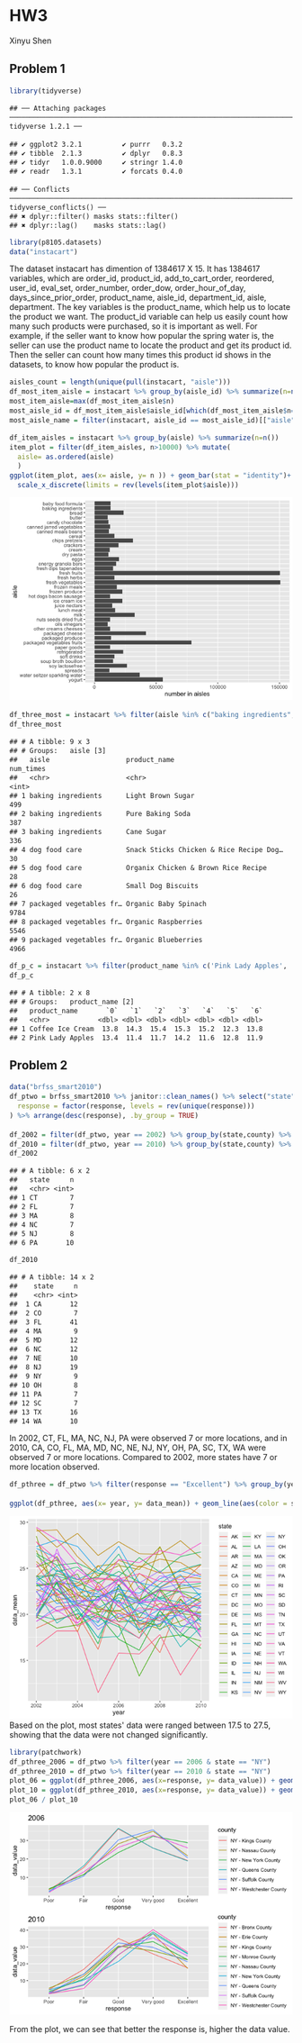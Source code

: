 HW3
================
Xinyu Shen

Problem 1
---------

``` r
library(tidyverse)
```

    ## ── Attaching packages ──────────────────────────────────────────────────────────────────────────── tidyverse 1.2.1 ──

    ## ✔ ggplot2 3.2.1          ✔ purrr   0.3.2     
    ## ✔ tibble  2.1.3          ✔ dplyr   0.8.3     
    ## ✔ tidyr   1.0.0.9000     ✔ stringr 1.4.0     
    ## ✔ readr   1.3.1          ✔ forcats 0.4.0

    ## ── Conflicts ─────────────────────────────────────────────────────────────────────────────── tidyverse_conflicts() ──
    ## ✖ dplyr::filter() masks stats::filter()
    ## ✖ dplyr::lag()    masks stats::lag()

``` r
library(p8105.datasets)
data("instacart")
```

The dataset instacart has dimention of 1384617 X 15. It has 1384617 variables, which are order\_id, product\_id, add\_to\_cart\_order, reordered, user\_id, eval\_set, order\_number, order\_dow, order\_hour\_of\_day, days\_since\_prior\_order, product\_name, aisle\_id, department\_id, aisle, department. The key variables is the product\_name, which help us to locate the product we want. The product\_id variable can help us easily count how many such products were purchased, so it is important as well. For example, if the seller want to know how popular the spring water is, the seller can use the product name to locate the product and get its product id. Then the seller can count how many times this product id shows in the datasets, to know how popular the product is.

``` r
aisles_count = length(unique(pull(instacart, "aisle")))
df_most_item_aisle = instacart %>% group_by(aisle_id) %>% summarize(n=n()) 
most_item_aisle=max(df_most_item_aisle$n)
most_aisle_id = df_most_item_aisle$aisle_id[which(df_most_item_aisle$n==max(most_item_aisle))]
most_aisle_name = filter(instacart, aisle_id == most_aisle_id)[["aisle"]][1]
```

``` r
df_item_aisles = instacart %>% group_by(aisle) %>% summarize(n=n()) 
item_plot = filter(df_item_aisles, n>10000) %>% mutate( 
  aisle= as.ordered(aisle)
  )
ggplot(item_plot, aes(x= aisle, y= n )) + geom_bar(stat = "identity")+ ylab("number in aisles") + coord_flip() +
  scale_x_discrete(limits = rev(levels(item_plot$aisle)))
```

![](p8105_hw3_xs2384_files/figure-markdown_github/unnamed-chunk-3-1.png)

``` r
df_three_most = instacart %>% filter(aisle %in% c("baking ingredients", "dog food care","packaged vegetables fruits")) %>% group_by(aisle, product_name) %>% summarize(num_times=n()) %>% arrange(-num_times, .by_group = TRUE) %>% top_n(3)
df_three_most
```

    ## # A tibble: 9 x 3
    ## # Groups:   aisle [3]
    ##   aisle                   product_name                            num_times
    ##   <chr>                   <chr>                                       <int>
    ## 1 baking ingredients      Light Brown Sugar                             499
    ## 2 baking ingredients      Pure Baking Soda                              387
    ## 3 baking ingredients      Cane Sugar                                    336
    ## 4 dog food care           Snack Sticks Chicken & Rice Recipe Dog…        30
    ## 5 dog food care           Organix Chicken & Brown Rice Recipe            28
    ## 6 dog food care           Small Dog Biscuits                             26
    ## 7 packaged vegetables fr… Organic Baby Spinach                         9784
    ## 8 packaged vegetables fr… Organic Raspberries                          5546
    ## 9 packaged vegetables fr… Organic Blueberries                          4966

``` r
df_p_c = instacart %>% filter(product_name %in% c('Pink Lady Apples', 'Coffee Ice Cream')) %>% select(product_name,order_dow, order_hour_of_day) %>% group_by(product_name, order_dow) %>% summarize(mean = mean(order_hour_of_day)) %>% pivot_wider(names_from = order_dow, values_from = mean) 
df_p_c
```

    ## # A tibble: 2 x 8
    ## # Groups:   product_name [2]
    ##   product_name       `0`   `1`   `2`   `3`   `4`   `5`   `6`
    ##   <chr>            <dbl> <dbl> <dbl> <dbl> <dbl> <dbl> <dbl>
    ## 1 Coffee Ice Cream  13.8  14.3  15.4  15.3  15.2  12.3  13.8
    ## 2 Pink Lady Apples  13.4  11.4  11.7  14.2  11.6  12.8  11.9

Problem 2
---------

``` r
data("brfss_smart2010") 
df_ptwo = brfss_smart2010 %>% janitor::clean_names() %>% select("state" = locationabbr, "county" = locationdesc, everything()) %>% filter(topic == "Overall Health") %>% mutate(
  response = factor(response, levels = rev(unique(response)))
) %>% arrange(desc(response), .by_group = TRUE)

df_2002 = filter(df_ptwo, year == 2002) %>% group_by(state,county) %>% summarize(obs_n = n()) %>% select(state,county) %>% ungroup() %>% group_by(state) %>% summarize(n=n())%>% filter(n >= 7)
df_2010 = filter(df_ptwo, year == 2010) %>% group_by(state,county) %>% summarize(obs_n = n()) %>% select(state,county) %>% ungroup() %>% group_by(state) %>% summarize(n=n())%>% filter(n >= 7)
df_2002
```

    ## # A tibble: 6 x 2
    ##   state     n
    ##   <chr> <int>
    ## 1 CT        7
    ## 2 FL        7
    ## 3 MA        8
    ## 4 NC        7
    ## 5 NJ        8
    ## 6 PA       10

``` r
df_2010
```

    ## # A tibble: 14 x 2
    ##    state     n
    ##    <chr> <int>
    ##  1 CA       12
    ##  2 CO        7
    ##  3 FL       41
    ##  4 MA        9
    ##  5 MD       12
    ##  6 NC       12
    ##  7 NE       10
    ##  8 NJ       19
    ##  9 NY        9
    ## 10 OH        8
    ## 11 PA        7
    ## 12 SC        7
    ## 13 TX       16
    ## 14 WA       10

In 2002, CT, FL, MA, NC, NJ, PA were observed 7 or more locations, and in 2010, CA, CO, FL, MA, MD, NC, NE, NJ, NY, OH, PA, SC, TX, WA were observed 7 or more locations. Compared to 2002, more states have 7 or more location observed.

``` r
df_pthree = df_ptwo %>% filter(response == "Excellent") %>% group_by(year, state) %>% summarize(data_mean = mean(data_value)) %>% ungroup()

ggplot(df_pthree, aes(x= year, y= data_mean)) + geom_line(aes(color = state))
```

![](p8105_hw3_xs2384_files/figure-markdown_github/unnamed-chunk-7-1.png) Based on the plot, most states' data were ranged between 17.5 to 27.5, showing that the data were not changed significantly.

``` r
library(patchwork)
df_pthree_2006 = df_ptwo %>% filter(year == 2006 & state == "NY")
df_pthree_2010 = df_ptwo %>% filter(year == 2010 & state == "NY")
plot_06 = ggplot(df_pthree_2006, aes(x=response, y= data_value)) + geom_line(aes(color = county, group=county))+ggtitle("2006")
plot_10 = ggplot(df_pthree_2010, aes(x=response, y= data_value)) + geom_line(aes(color = county, group=county)) + ggtitle("2010")
plot_06 / plot_10
```

![](p8105_hw3_xs2384_files/figure-markdown_github/unnamed-chunk-8-1.png)

From the plot, we can see that better the response is, higher the data value.
